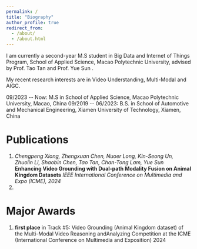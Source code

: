 ```yaml
---
permalink: /
title: "Biography"
author_profile: true
redirect_from: 
  - /about/
  - /about.html
---
```


I am currently a second-year M.S student in Big Data and Internet of Things Program, School of Applied Science, Macao Polytechnic University, advised by Prof. Tao Tan and Prof. Yue Sun .

My recent research interests are in Video Understanding, Multi-Modal and AIGC.

09/2023 -- Now: M.S in School of Applied Science, Macao Polytechnic University, Macao, China
09/2019 -- 06/2023: B.S. in School of Automotive and Mechanical Engineering, Xiamen University of Technology, Xiamen, China

Publications
======
1. *Chengpeng Xiong, Zhengxuan Chen, Nuoer Long, Kin-Seong Un, Zhuolin Li, Shaobin Chen, Tao Tan, Chan-Tong Lam, Yue Sun*
   **Enhancing Video Grounding with Dual-path Modality Fusion on Animal Kingdom Datasets**
   _IEEE International Conference on Multimedia and Expo (ICME), 2024_
2. 

Major Awards 
======
1.  **first place** in Track #5: Video Grounding (Animal Kingdom dataset) of the Multi-Modal Video Reasoning andAnalyzing Competition at the ICME (International Conference on Multimedia and Exposition) 2024

